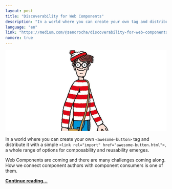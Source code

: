 ```yaml
---
layout: post
title: "Discoverability for Web Components"
description: "In a world where you can create your own tag and distribute it with a simple link tag, a whole range of options for composability and reusability emerges."
language: "en"
link: "https://medium.com/@zenorocha/discoverability-for-web-components-72ce29f128b2"
nomore: true
---
```


![Why Web Components](/assets/img/posts/discoverability-for-web-components.png)

In a world where you can create your own `<awesome-button>` tag and distribute it with a simple `<link rel="import" href="awesome-button.html">`, a whole range of options for composability and reusability emerges.

Web Components are coming and there are many challenges coming along. How we connect component authors with component consumers is one of them.

**[Continue reading…](https://medium.com/@zenorocha/discoverability-for-web-components-72ce29f128b2)**